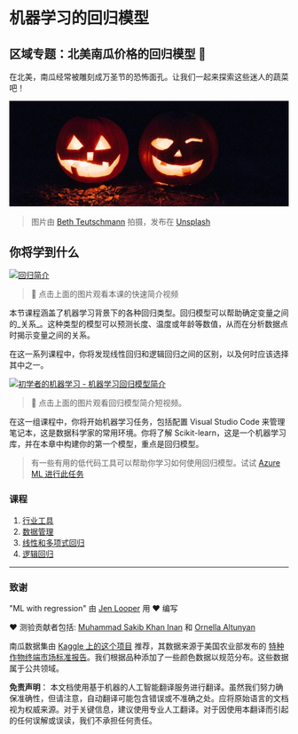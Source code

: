 # 机器学习的回归模型
## 区域专题：北美南瓜价格的回归模型 🎃

在北美，南瓜经常被雕刻成万圣节的恐怖面孔。让我们一起来探索这些迷人的蔬菜吧！

![南瓜灯](../../../translated_images/jack-o-lanterns.181c661a9212457d7756f37219f660f1358af27554d856e5a991f16b4e15337c.zh.jpg)
> 图片由 <a href="https://unsplash.com/@teutschmann?utm_source=unsplash&utm_medium=referral&utm_content=creditCopyText">Beth Teutschmann</a> 拍摄，发布在 <a href="https://unsplash.com/s/photos/jack-o-lanterns?utm_source=unsplash&utm_medium=referral&utm_content=creditCopyText">Unsplash</a>
  
## 你将学到什么

[![回归简介](https://img.youtube.com/vi/5QnJtDad4iQ/0.jpg)](https://youtu.be/5QnJtDad4iQ "回归简介视频 - 点击观看！")
> 🎥 点击上面的图片观看本课的快速简介视频

本节课程涵盖了机器学习背景下的各种回归类型。回归模型可以帮助确定变量之间的_关系_。这种类型的模型可以预测长度、温度或年龄等数值，从而在分析数据点时揭示变量之间的关系。

在这一系列课程中，你将发现线性回归和逻辑回归之间的区别，以及何时应该选择其中之一。

[![初学者的机器学习 - 机器学习回归模型简介](https://img.youtube.com/vi/XA3OaoW86R8/0.jpg)](https://youtu.be/XA3OaoW86R8 "初学者的机器学习 - 机器学习回归模型简介")

> 🎥 点击上面的图片观看回归模型简介短视频。

在这一组课程中，你将开始机器学习任务，包括配置 Visual Studio Code 来管理笔记本，这是数据科学家的常用环境。你将了解 Scikit-learn，这是一个机器学习库，并在本章中构建你的第一个模型，重点是回归模型。

> 有一些有用的低代码工具可以帮助你学习如何使用回归模型。试试 [Azure ML 进行此任务](https://docs.microsoft.com/learn/modules/create-regression-model-azure-machine-learning-designer/?WT.mc_id=academic-77952-leestott)

### 课程

1. [行业工具](1-Tools/README.md)
2. [数据管理](2-Data/README.md)
3. [线性和多项式回归](3-Linear/README.md)
4. [逻辑回归](4-Logistic/README.md)

---
### 致谢

"ML with regression" 由 [Jen Looper](https://twitter.com/jenlooper) 用 ♥️ 编写

♥️ 测验贡献者包括: [Muhammad Sakib Khan Inan](https://twitter.com/Sakibinan) 和 [Ornella Altunyan](https://twitter.com/ornelladotcom)

南瓜数据集由 [Kaggle 上的这个项目](https://www.kaggle.com/usda/a-year-of-pumpkin-prices) 推荐，其数据来源于美国农业部发布的 [特种作物终端市场标准报告](https://www.marketnews.usda.gov/mnp/fv-report-config-step1?type=termPrice)。我们根据品种添加了一些颜色数据以规范分布。这些数据属于公共领域。

**免责声明**：
本文档使用基于机器的人工智能翻译服务进行翻译。虽然我们努力确保准确性，但请注意，自动翻译可能包含错误或不准确之处。应将原始语言的文档视为权威来源。对于关键信息，建议使用专业人工翻译。对于因使用本翻译而引起的任何误解或误读，我们不承担任何责任。
